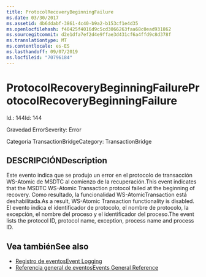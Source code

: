 ```yaml
---
title: ProtocolRecoveryBeginningFailure
ms.date: 03/30/2017
ms.assetid: 4b6ddabf-3861-4c40-b9a2-b153cf1e4d35
ms.openlocfilehash: f40425f4016d9c5cd3066263faa68c0ead931862
ms.sourcegitcommit: d2e1dfa7ef2d4e9ffae3d431cf6a4ffd9c8d378f
ms.translationtype: MT
ms.contentlocale: es-ES
ms.lasthandoff: 09/07/2019
ms.locfileid: "70796184"
---
```

# <a name="protocolrecoverybeginningfailure"></a><span data-ttu-id="6803d-102">ProtocolRecoveryBeginningFailure</span><span class="sxs-lookup"><span data-stu-id="6803d-102">ProtocolRecoveryBeginningFailure</span></span>
<span data-ttu-id="6803d-103">Id.: 144</span><span class="sxs-lookup"><span data-stu-id="6803d-103">Id: 144</span></span>  
  
 <span data-ttu-id="6803d-104">Gravedad Error</span><span class="sxs-lookup"><span data-stu-id="6803d-104">Severity: Error</span></span>  
  
 <span data-ttu-id="6803d-105">Categoría TransactionBridge</span><span class="sxs-lookup"><span data-stu-id="6803d-105">Category: TransactionBridge</span></span>  
  
## <a name="description"></a><span data-ttu-id="6803d-106">DESCRIPCIÓN</span><span class="sxs-lookup"><span data-stu-id="6803d-106">Description</span></span>  
 <span data-ttu-id="6803d-107">Este evento indica que se produjo un error en el protocolo de transacción WS-Atomic de MSDTC al comienzo de la recuperación.</span><span class="sxs-lookup"><span data-stu-id="6803d-107">This event indicates that the MSDTC WS-Atomic Transaction protocol failed at the beginning of recovery.</span></span> <span data-ttu-id="6803d-108">Como resultado, la funcionalidad WS-AtomicTransaction está deshabilitada.</span><span class="sxs-lookup"><span data-stu-id="6803d-108">As a result, WS-Atomic Transaction functionality is disabled.</span></span> <span data-ttu-id="6803d-109">El evento indica el identificador de protocolo, el nombre de protocolo, la excepción, el nombre del proceso y el identificador del proceso.</span><span class="sxs-lookup"><span data-stu-id="6803d-109">The event lists the protocol ID, protocol name, exception, process name and process ID.</span></span>  
  
## <a name="see-also"></a><span data-ttu-id="6803d-110">Vea también</span><span class="sxs-lookup"><span data-stu-id="6803d-110">See also</span></span>

- [<span data-ttu-id="6803d-111">Registro de eventos</span><span class="sxs-lookup"><span data-stu-id="6803d-111">Event Logging</span></span>](index.md)
- [<span data-ttu-id="6803d-112">Referencia general de eventos</span><span class="sxs-lookup"><span data-stu-id="6803d-112">Events General Reference</span></span>](events-general-reference.md)

